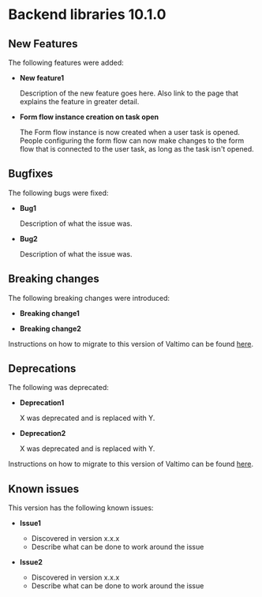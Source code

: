 # Backend libraries 10.1.0

## New Features

The following features were added:

* **New feature1**

  Description of the new feature goes here.
  Also link to the page that explains the feature in greater detail.

* **Form flow instance creation on task open**

  The Form flow instance is now created when a user task is opened. People configuring the form flow can now make
  changes to the form flow that is connected to the user task, as long as the task isn't opened.

## Bugfixes

The following bugs were fixed:

* **Bug1**

  Description of what the issue was.

* **Bug2**

  Description of what the issue was.

## Breaking changes

The following breaking changes were introduced:

* **Breaking change1**

* **Breaking change2**

Instructions on how to migrate to this version of Valtimo can be found [here](migration.md).

## Deprecations

The following was deprecated:

* **Deprecation1**

  X was deprecated and is replaced with Y.

* **Deprecation2**

  X was deprecated and is replaced with Y.

Instructions on how to migrate to this version of Valtimo can be found [here](migration.md).

## Known issues

This version has the following known issues:

* **Issue1**
  * Discovered in version x.x.x
  * Describe what can be done to work around the issue

* **Issue2**
  * Discovered in version x.x.x
  * Describe what can be done to work around the issue
